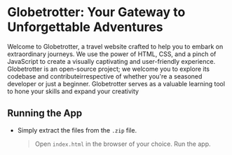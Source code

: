 
 
# Globetrotter: Your Gateway to Unforgettable Adventures

Welcome to Globetrotter, a travel website crafted to help you to embark on extraordinary journeys. We use the power of HTML, CSS, and a pinch of JavaScript to create a visually captivating and user-friendly experience.  <br/>
Globetrotter is an open-source project; we welcome you to explore its codebase and contributeirrespective of whether you're a seasoned developer or just a beginner. Globetrotter serves as a valuable learning tool to hone your skills and expand your creativity <br />


## Running the App
* Simply extract the files from the `.zip` file.
  > Open `index.html` in the browser of your choice.
  > Run the app.




